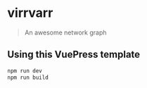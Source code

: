 # virrvarr

> An awesome network graph

## Using this VuePress template

```bash
npm run dev
npm run build
```